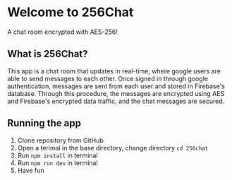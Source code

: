 # Welcome to 256Chat
A chat room encrypted with AES-256! 

## What is 256Chat?
This app is a chat room that updates in real-time, where google users are able to send messages to each other. Once signed in through google authentication, messages are sent from each user and stored in Firebase's database. Through this procedure, the messages are encrypted using AES and Firebase's encrypted data traffic, and the chat messages are secured.

## Running the app
1. Clone repository from GitHub
2. Open a terimal in the base directory, change directory `cd 256chat`
3. Run `npm install` in terminal
4. Run `npm run dev` in terminal
5. Have fun
